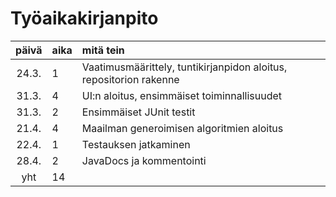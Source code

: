 # Työaikakirjanpito

| päivä | aika | mitä tein  |
| :----:|:-----| :-----|
| 24.3. | 1    | Vaatimusmäärittely, tuntikirjanpidon aloitus, repositorion rakenne |
| 31.3. | 4    | UI:n aloitus, ensimmäiset toiminnallisuudet |
| 31.3. | 2    | Ensimmäiset JUnit testit |
| 21.4. | 4    | Maailman generoimisen algoritmien aloitus |
| 22.4. | 1    | Testauksen jatkaminen |
| 28.4. | 2    | JavaDocs ja kommentointi |
| yht   | 14   | | 
